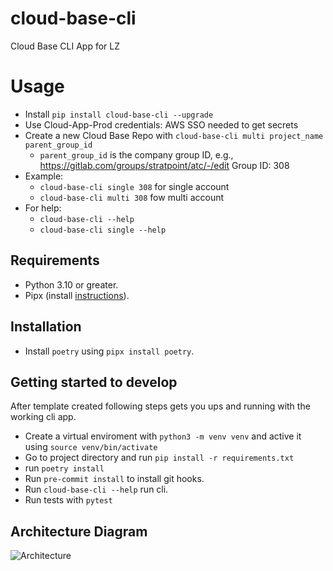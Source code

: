 # cloud-base-cli

Cloud Base CLI App for LZ

# Usage

* Install `pip install cloud-base-cli --upgrade`
* Use Cloud-App-Prod credentials: AWS SSO  needed to get secrets
* Create a new Cloud Base Repo with `cloud-base-cli multi project_name parent_group_id`
    - `parent_group_id` is the company group ID, e.g., https://gitlab.com/groups/stratpoint/atc/-/edit Group ID: 308
* Example:
    - `cloud-base-cli single 308` for single account
    - `cloud-base-cli multi 308` fow multi account
* For help:
    - `cloud-base-cli --help`
    - `cloud-base-cli single --help`



## Requirements

* Python 3.10 or greater.
* Pipx (install [instructions](https://pipx.pypa.io/stable/installation)).

## Installation

* Install `poetry` using `pipx install poetry`.

## Getting started to develop

After template created following steps gets you ups and running with the working cli app.

* Create a virtual enviroment with `python3 -m venv venv` and active it using `source venv/bin/activate`
* Go to project directory and run `pip install -r requirements.txt`
* run `poetry install`
* Run `pre-commit install` to install git hooks.
* Run `cloud-base-cli --help`  run cli.
* Run tests with `pytest`


## Architecture Diagram

![Architecture](cloud-base-cli.drawio.png)
